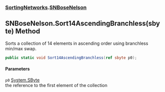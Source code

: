 ### [SortingNetworks](./SortingNetworks.md 'SortingNetworks').[SNBoseNelson](./SortingNetworks-SNBoseNelson.md 'SortingNetworks.SNBoseNelson')
## SNBoseNelson.Sort14AscendingBranchless(sbyte) Method
Sorts a collection of 14 elements in ascending order using branchless min/max swap.  
```csharp
public static void Sort14AscendingBranchless(ref sbyte p0);
```
#### Parameters
<a name='SortingNetworks-SNBoseNelson-Sort14AscendingBranchless(sbyte)-p0'></a>
`p0` [System.SByte](https://docs.microsoft.com/en-us/dotnet/api/System.SByte 'System.SByte')  
the reference to the first element of the collection  
  
